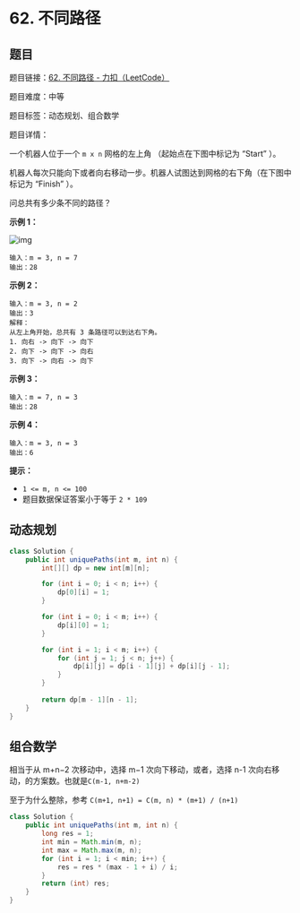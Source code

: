 # 62. 不同路径

## 题目

题目链接：[62. 不同路径 - 力扣（LeetCode）](https://leetcode.cn/problems/unique-paths/description/)

题目难度：中等

题目标签：动态规划、组合数学

题目详情：

一个机器人位于一个 `m x n` 网格的左上角 （起始点在下图中标记为 “Start” ）。

机器人每次只能向下或者向右移动一步。机器人试图达到网格的右下角（在下图中标记为 “Finish” ）。

问总共有多少条不同的路径？

**示例 1：**

![img](https://pic.leetcode.cn/1697422740-adxmsI-image.png)

```
输入：m = 3, n = 7
输出：28
```

**示例 2：**

```
输入：m = 3, n = 2
输出：3
解释：
从左上角开始，总共有 3 条路径可以到达右下角。
1. 向右 -> 向下 -> 向下
2. 向下 -> 向下 -> 向右
3. 向下 -> 向右 -> 向下
```

**示例 3：**

```
输入：m = 7, n = 3
输出：28
```

**示例 4：**

```
输入：m = 3, n = 3
输出：6
```

**提示：**

- `1 <= m, n <= 100`
- 题目数据保证答案小于等于 `2 * 109`



## 动态规划

``` java
class Solution {
    public int uniquePaths(int m, int n) {
        int[][] dp = new int[m][n];

        for (int i = 0; i < n; i++) {
            dp[0][i] = 1;
        }

        for (int i = 0; i < m; i++) {
            dp[i][0] = 1;
        }

        for (int i = 1; i < m; i++) {
            for (int j = 1; j < n; j++) {
                dp[i][j] = dp[i - 1][j] + dp[i][j - 1];
            }
        }
        
        return dp[m - 1][n - 1];
    }
}
```



## 组合数学

相当于从 m+n−2 次移动中，选择 m−1 次向下移动，或者，选择 n-1 次向右移动，的方案数。也就是`C(m-1, n+m-2)`

至于为什么整除，参考 `C(m+1, n+1) = C(m, n) * (m+1) / (n+1)`

``` java
class Solution {
    public int uniquePaths(int m, int n) {
        long res = 1;
        int min = Math.min(m, n);
        int max = Math.max(m, n);
        for (int i = 1; i < min; i++) {
            res = res * (max - 1 + i) / i;
        }
        return (int) res;
    }
}
```

